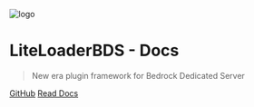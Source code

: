 ![logo](assets/LL-Logo.png)

# LiteLoaderBDS - Docs

> New era plugin framework for Bedrock Dedicated Server

[GitHub](https://github.com/LiteLDev/LiteLoaderBDS)
[Read Docs](?id=liteloaderbds-documentation)